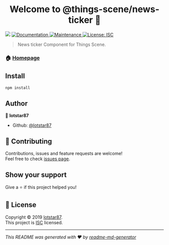 <h1 align="center">Welcome to @things-scene/news-ticker 👋</h1>
<p>
  <img src="https://img.shields.io/badge/version-1.0.0-beta-blue.svg?cacheSeconds=2592000" />
  <a href="https://github.com/things-scene/things-scene-news-ticker#readme">
    <img alt="Documentation" src="https://img.shields.io/badge/documentation-yes-brightgreen.svg" target="_blank" />
  </a>
  <a href="https://github.com/things-scene/things-scene-news-ticker/graphs/commit-activity">
    <img alt="Maintenance" src="https://img.shields.io/badge/Maintained%3F-yes-green.svg" target="_blank" />
  </a>
  <a href="https://github.com/things-scene/things-scene-news-ticker/blob/master/LICENSE">
    <img alt="License: ISC" src="https://img.shields.io/badge/License-ISC-yellow.svg" target="_blank" />
  </a>
</p>

> News ticker Component for Things Scene.

### 🏠 [Homepage](https://github.com/things-scene/things-scene-news-ticker#readme)

## Install

```sh
npm install
```

## Author

👤 **lotstar87**

* Github: [@lotstar87](https://github.com/lotstar87)

## 🤝 Contributing

Contributions, issues and feature requests are welcome!<br />Feel free to check [issues page](https://github.com/things-scene/things-scene-news-ticker/issues).

## Show your support

Give a ⭐️ if this project helped you!

## 📝 License

Copyright © 2019 [lotstar87](https://github.com/lotstar87).<br />
This project is [ISC](https://github.com/things-scene/things-scene-news-ticker/blob/master/LICENSE) licensed.

***
_This README was generated with ❤️ by [readme-md-generator](https://github.com/kefranabg/readme-md-generator)_